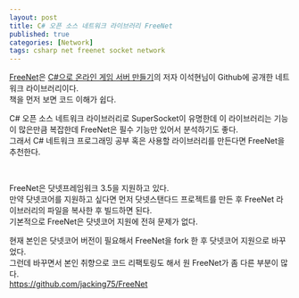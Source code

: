 ```yaml
---
layout: post
title: C# 오픈 소스 네트워크 라이브러리 FreeNet
published: true
categories: [Network]
tags: csharp net freenet socket network
---
```

[FreeNet](https://github.com/sunduk/FreeNet )은 [C#으로 온라인 게임 서버 만들기](http://www.hanbit.co.kr/store/books/look.php?p_code=E6015792502)의 저자 이석현님이 Github에 공개한 네트워크 라이브러리이다.  
책을 먼저 보면 코드 이해가 쉽다.  
  
C# 오픈 소스 네트워크 라이브러리로 SuperSocket이 유명한데 이 라이브러리는 기능이 많은만큼 복잡한데 FreeNet은 필수 기능만 있어서 분석하기도 좋다.  
그래서 C# 네트워크 프로그래밍 공부 혹은 사용할 라이브러리를 만든다면 FreeNet을 추천한다.  
  
<br> 
  
FreeNet은 닷넷프레임워크 3.5을 지원하고 있다.  
만약 닷넷코어를 지원하고 싶다면 먼저 닷넷스탠다드 프로젝트를 만든 후 FreeNet 라이브러리의 파일을 복사한 후 빌드하면 된다.  
기본적으로 FreeNet은 닷넷코어 지원에 전혀 문제가 없다.  
    
현재 본인은 닷넷코어 버전이 필요해서  FreeNet을 fork 한 후 닷넷코어 지원으로 바꾸었다.  
그런데 바꾸면서 본인 취향으로 코드 리팩토링도 해서 원 FreeNet가 좀 다른 부분이 많다.   
https://github.com/jacking75/FreeNet  
